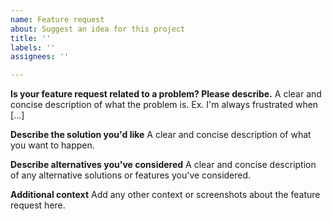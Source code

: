 ```yaml
---
name: Feature request
about: Suggest an idea for this project
title: ''
labels: ''
assignees: ''

---
```


<!-- If you would like to file an issue for the Static Web Apps CLI, please do so here: https://github.com/Azure/static-web-apps-cli/issues -->

**Is your feature request related to a problem? Please describe.**
A clear and concise description of what the problem is. Ex. I'm always frustrated when [...]

**Describe the solution you'd like**
A clear and concise description of what you want to happen.

**Describe alternatives you've considered**
A clear and concise description of any alternative solutions or features you've considered.

**Additional context**
Add any other context or screenshots about the feature request here.
